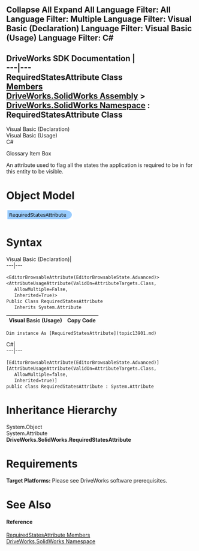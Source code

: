        

 Collapse All Expand All  Language Filter: All  Language Filter: Multiple  Language Filter: Visual Basic (Declaration) Language Filter: Visual Basic (Usage) Language Filter: C#  
---  
DriveWorks SDK Documentation  |   
---|---  
RequiredStatesAttribute Class   
[Members](topic13902.md)   
[DriveWorks.SolidWorks Assembly](topic13342.md) > [DriveWorks.SolidWorks Namespace](topic13345.md) : RequiredStatesAttribute Class  
---  
  
Visual Basic (Declaration)    
Visual Basic (Usage)    
C# 

Glossary Item Box

An attribute used to flag all the states the application is required to be in for this entity to be visible. 

# Object Model

![](dotnetdiagramimages/image766.png)

# Syntax

Visual Basic (Declaration)|   
---|---  
      
    
    <EditorBrowsableAttribute(EditorBrowsableState.Advanced)>
    <AttributeUsageAttribute(ValidOn=AttributeTargets.Class, 
       AllowMultiple=False, 
       Inherited=True)>
    Public Class RequiredStatesAttribute 
       Inherits System.Attribute  
  
Visual Basic (Usage)| Copy Code  
---|---  
      
    
    Dim instance As [RequiredStatesAttribute](topic13901.md)  
  
C#|   
---|---  
      
    
    [EditorBrowsableAttribute(EditorBrowsableState.Advanced)]
    [AttributeUsageAttribute(ValidOn=AttributeTargets.Class, 
       AllowMultiple=false, 
       Inherited=true)]
    public class RequiredStatesAttribute : System.Attribute   
  
# Inheritance Hierarchy

System.Object  
System.Attribute  
**DriveWorks.SolidWorks.RequiredStatesAttribute**  


# Requirements

**Target Platforms:** Please see DriveWorks software prerequisites.

# See Also

#### Reference

[RequiredStatesAttribute Members](topic13902.md)   
[DriveWorks.SolidWorks Namespace](topic13345.md)


